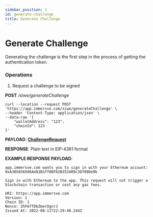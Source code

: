 ```yaml
---
sidebar_position: 1
id: generate-challenge
title: Generate Challenge
---
```


# Generate Challenge

Generating the challenge is the first step in the process of getting the authentication token.

### Operations

1. Request a challenge to be signed

**POST** */siwe/generateChallenge*


```shell
curl --location --request POST 'https://app.immersve.com/siwe/generateChallenge' \
--header 'Content-Type: application/json' \
--data-raw '{
    "walletAddress": "123",
    "chainId": 123
}'
```

**PAYLOAD**:
[**ChallengeRequest**](../../models/challenge-request)

**RESPONSE**:
Plain text in EIP-4361 format

**EXAMPLE RESPONSE PAYLOAD**:

```
app.immersve.com wants you to sign in with your Ethereum account:
0xA3058369d6A481B1ff08F62B352409c3D709De9b

Sign in with Ethereum to the app. This request will not trigger a blockchain transaction or cost any gas fees.

URI: https://app.immersve.com
Version: 1
Chain ID: 1
Nonce: 2hFm7TDbZmerUgnrJ
Issued At: 2022-08-11T22:29:48.244Z
```
